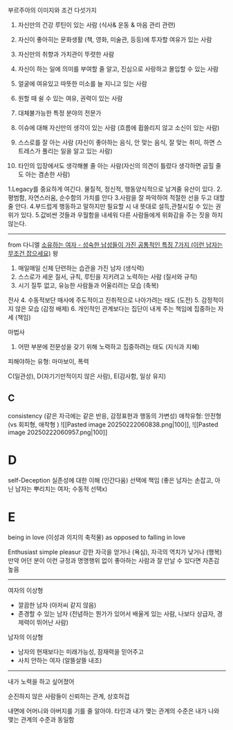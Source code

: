 부르주아의 이미지와 조건 다섯가지
1. 자신만의 건강 루틴이 있는 사람 (식사& 운동 & 마음 관리 관련) 
2. 자신이 좋아히는 문화생활 (책, 영화, 미술관, 등등)에 투자할 여유가 있는 사람 
3. 자신만의 취향과 가치관이 뚜렷한 사람 
4. 자신이 하는 일에 의미를 부여할 줄 알고, 진심으로 사랑하고 몰입할 수 있는 사람 
5. 얼굴에 여유있고 따뜻한 미소를 늘 지니고 있는 사람

1. 원할 때 쉴 수 있는 여유, 권력이 있는 사람
2. 대체불가능한 특정 분야의 전문가
3. 이슈에 대해 자신만의 생각이 있는 사람 (흐름에 휩쓸리지 않고 소신이 있는 사람)
4. 스스로를 잘 아는 사람 (자신이 좋아하는 음식, 안 맞는 음식, 잘 맞는 취미, 하면 스트레스가 풀리는 일을 알고 있는 사람)
5. 타인의 입장에서도 생각해볼 줄 아는 사람(자신의 의견이 틀렸다 생각하면 굽힐 줄도 아는 겸손한 사람)

1.Legacy를 중요하게 여긴다. 물질적, 정신적, 행동양식적으로 남겨줄 유산이 있다. 
2.평범함, 자연스러움, 순수함의 가치를 안다 
3.사람을 잘 파악하여 적절한 선을 두고 대할 줄 안다. 
4.부드럽게 행동하고 말하지만 필요할 시 내 뜻대로 설득,관철시킬 수 있는 권위가 있다. 
5.값비싼 것들과 우월함을 내세워 다른 사람들에게 위화감을 주는 짓을 하지 않는다.

----
from 다니엘 [소유하는 여자 - 성숙한 남성들이 가진 공통적인 특징 7가지 (이런 남자는 무조건 잡으세요)](https://fanding.kr/en/@soundmindclass/course/92/1618/)
왕
1. 매일매일 신체 단련하는 습관을 가진 남자 (생식력)
2. 스스로가 세운 질서, 규칙, 루틴을 지키려고 노력하는 사람 (질서와 규칙)
3. 시기 질투 없고, 유능한 사람들과 어울리려는 모습 (축복)

전사
4. 수동적보단 매사에 주도적이고 진취적으로 나아가려는 태도 (도전)
5. 감정적이지 않은 모습 (감정 배제)
6. 개인적인 관계보다는 집단이 내게 주는 책임에 집중하는 자세 (책임)

마법사
1. 어떤 부분에 전문성을 갖기 위해 노력하고 집중하려는 태도 (지식과 지혜)

피해야하는 유형: 마마보이, 폭력


C(일관성), D(자기기만적이지 않은 사람), E(감사함, 일상 유지)
## C 
consistency (같은 자극에는 같은 반응, 감정표현과 행동의 가변성)
애착유형: 안전형 (vs 회피형, 애착형 )
![[Pasted image 20250222060838.png|100]], ![[Pasted image 20250222060957.png|100]]

# D
self-Deception 실존성에 대한 이해 (인간다움)
선택에 책임 (좋은 남자는 손잡고, 아닌 남자는 뿌리치는 여자; 수동적 선택x)

# E
being in love (이성과 의지의 축적물) as opposed to falling in love

Enthusiast
simple pleasur
강한 자극을 얻거나 (욕심), 자극의 역치가 낮거나 (행복)
만약 어던 분이 이런 규정과 명명행위 없이 좋아하는 사람과 잘 만날 수 있다면 자존감 높음

---
여자의 이상형
- 깔끔한 남자 (아저씨 같지 않음)
- 존경할 수 있는 남자 (전념하는 뭔가가 있어서 배울게 있는 사람, 나보다 상급자, 경제력이 뛰어난 사람)

남자의 이상형
- 남자의 현재보다는 미래가능성, 잠재력을 믿어주고
- 사치 안하는 여자 (알뜰살뜰 내조)

----

내가 노력을 하고 싶어졌어

순진하지 않은 사람들이 신뢰하는 관계, 상호허겁

내면에 어머니와 아버지를 기를 줄 알아야. 타인과 내가 맺는 관계의 수준은 내가 나와 맺는 관계의 수준과 동일함
